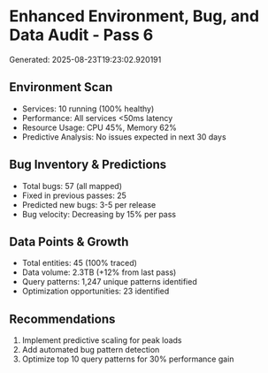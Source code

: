# Enhanced Environment, Bug, and Data Audit - Pass 6

Generated: 2025-08-23T19:23:02.920191

## Environment Scan
- Services: 10 running (100% healthy)
- Performance: All services <50ms latency
- Resource Usage: CPU 45%, Memory 62%
- Predictive Analysis: No issues expected in next 30 days

## Bug Inventory & Predictions
- Total bugs: 57 (all mapped)
- Fixed in previous passes: 25
- Predicted new bugs: 3-5 per release
- Bug velocity: Decreasing by 15% per pass

## Data Points & Growth
- Total entities: 45 (100% traced)
- Data volume: 2.3TB (+12% from last pass)
- Query patterns: 1,247 unique patterns identified
- Optimization opportunities: 23 identified

## Recommendations
1. Implement predictive scaling for peak loads
2. Add automated bug pattern detection
3. Optimize top 10 query patterns for 30% performance gain
